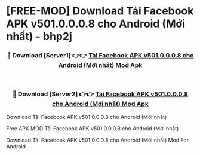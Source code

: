 # [FREE-MOD] Download Tải Facebook APK v501.0.0.0.8 cho Android (Mới nhất) - bhp2j


<div align="center">
<h3>🔴 Download [Server1] 👉👉 <a href="https://apk-comot.site?title=Tải_Facebook_APK_v501.0.0.0.8_cho_Android_(Mới_nhất)">Tải Facebook APK v501.0.0.0.8 cho Android (Mới nhất) Mod Apk</a></h3><br>

<h3>🔴 Download [Server2] 👉👉 <a href="https://apk-comot.site?title=Tải_Facebook_APK_v501.0.0.0.8_cho_Android_(Mới_nhất)">Tải Facebook APK v501.0.0.0.8 cho Android (Mới nhất) Mod Apk</a></h3>
</div>



Download Tải Facebook APK v501.0.0.0.8 cho Android (Mới nhất) 

Free APK MOD Tải Facebook APK v501.0.0.0.8 cho Android (Mới nhất) 

Download Tải Facebook APK v501.0.0.0.8 cho Android (Mới nhất) Mod For Android
